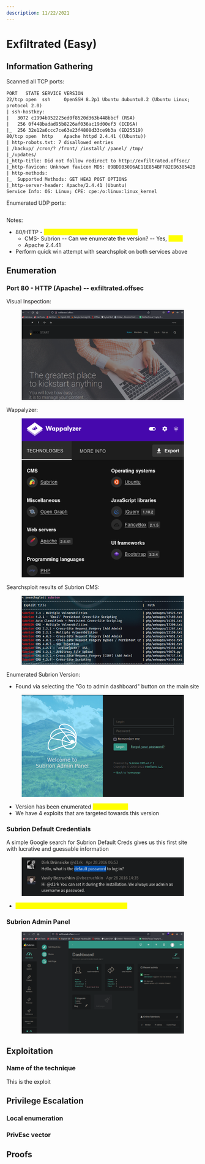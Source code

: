 ```yaml
---
description: 11/22/2021
---
```


# Exfiltrated (Easy)

## Information Gathering

Scanned all TCP ports:

```
PORT   STATE SERVICE VERSION
22/tcp open  ssh     OpenSSH 8.2p1 Ubuntu 4ubuntu0.2 (Ubuntu Linux; protocol 2.0)
| ssh-hostkey: 
|   3072 c1994b952225ed0f8520d363b448bbcf (RSA)
|   256 0f448badad95b8226af036ac19d00ef3 (ECDSA)
|_  256 32e12a6ccc7ce63e23f4808d33ce9b3a (ED25519)
80/tcp open  http    Apache httpd 2.4.41 ((Ubuntu))
| http-robots.txt: 7 disallowed entries 
| /backup/ /cron/? /front/ /install/ /panel/ /tmp/ 
|_/updates/
|_http-title: Did not follow redirect to http://exfiltrated.offsec/
|_http-favicon: Unknown favicon MD5: 09BDDB30D6AE11E854BFF82ED638542B
| http-methods: 
|_  Supported Methods: GET HEAD POST OPTIONS
|_http-server-header: Apache/2.4.41 (Ubuntu)
Service Info: OS: Linux; CPE: cpe:/o:linux:linux_kernel
```

Enumerated UDP ports:

```
```

Notes:

* 80/HTTP - <mark style="color:yellow;">added exfiltrated.offsec to /etc/hosts</mark>
  * CMS- Subrion -- Can we enumerate the version? -- Yes, <mark style="color:yellow;">v4.2.1</mark>
  * Apache 2.4.41
* Perform quick win attempt with searchsploit on both services above

## Enumeration

### Port 80 - HTTP (Apache) -- exfiltrated.offsec

Visual Inspection:

<figure><img src="../../../.gitbook/assets/image (7).png" alt=""><figcaption></figcaption></figure>

Wappalyzer:

<figure><img src="../../../.gitbook/assets/image (14).png" alt=""><figcaption></figcaption></figure>

Searchsploit results of Subrion CMS:

<figure><img src="../../../.gitbook/assets/image (3).png" alt=""><figcaption></figcaption></figure>

Enumerated Subrion Version:

* Found via selecting the "Go to admin dashboard" button on the main site

<figure><img src="../../../.gitbook/assets/image (11).png" alt=""><figcaption></figcaption></figure>

* Version has been enumerated <mark style="color:yellow;">Subrion v4.2.1</mark>
* We have 4 exploits that are targeted towards this version

### Subrion Default Credentials

A simple Google search for Subrion Default Creds gives us this first site with lucrative and guessable information

<figure><img src="../../../.gitbook/assets/image (5).png" alt=""><figcaption></figcaption></figure>

* <mark style="color:yellow;">Attempted admin/admin login and it worked!</mark>

### Subrion Admin Panel

<figure><img src="../../../.gitbook/assets/image (13).png" alt=""><figcaption></figcaption></figure>



## Exploitation

### Name of the technique

This is the exploit

## Privilege Escalation

### Local enumeration

### PrivEsc vector

## Proofs
